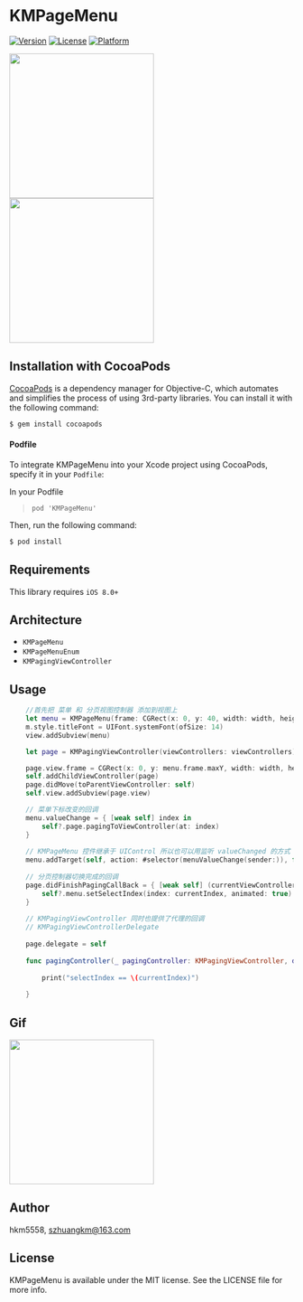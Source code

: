 # KMPageMenu

[![Version](https://img.shields.io/cocoapods/v/KMPageMenu.svg?style=flat)](http://cocoapods.org/pods/KMPageMenu)
[![License](https://img.shields.io/cocoapods/l/KMPageMenu.svg?style=flat)](http://cocoapods.org/pods/KMPageMenu)
[![Platform](https://img.shields.io/cocoapods/p/KMPageMenu.svg?style=flat)](http://cocoapods.org/pods/KMPageMenu)

<img src="https://github.com/hkm5558/KMPageMenu/blob/master/Screenshot/截图1.gif" width="256">
<img src="https://github.com/hkm5558/KMPageMenu/blob/master/Screenshot/截图2.gif" width="256">
    
## Installation with CocoaPods

[CocoaPods](http://cocoapods.org) is a dependency manager for Objective-C, which automates and simplifies the process of using 3rd-party libraries. You can install it with the following command:

```bash
$ gem install cocoapods
```
#### Podfile

To integrate KMPageMenu into your Xcode project using CocoaPods, specify it in your `Podfile`:

In your Podfile
>`pod 'KMPageMenu'`

Then, run the following command:

```bash
$ pod install
```

## Requirements

This library requires `iOS 8.0+`

## Architecture

- `KMPageMenu`
- `KMPageMenuEnum`
- `KMPagingViewController`

## Usage
```swift
    //首先把 菜单 和 分页视图控制器 添加到视图上
    let menu = KMPageMenu(frame: CGRect(x: 0, y: 40, width: width, height: 44), titles: titles)
    m.style.titleFont = UIFont.systemFont(ofSize: 14)
    view.addSubview(menu)

    let page = KMPagingViewController(viewControllers: viewControllers)

    page.view.frame = CGRect(x: 0, y: menu.frame.maxY, width: width, height: view.frame.height - menu.frame.maxY)
    self.addChildViewController(page)
    page.didMove(toParentViewController: self)
    self.view.addSubview(page.view)

    // 菜单下标改变的回调
    menu.valueChange = { [weak self] index in
        self?.page.pagingToViewController(at: index)
    }
    
    // KMPageMenu 控件继承于 UIControl 所以也可以用监听 valueChanged 的方式
    menu.addTarget(self, action: #selector(menuValueChange(sender:)), for: .valueChanged)
    
    // 分页控制器切换完成的回调
    page.didFinishPagingCallBack = { [weak self] (currentViewController, currentIndex)in
        self?.menu.setSelectIndex(index: currentIndex, animated: true)
    }
    
    // KMPagingViewController 同时也提供了代理的回调
    // KMPagingViewControllerDelegate
    
    page.delegate = self
    
    func pagingController(_ pagingController: KMPagingViewController, didFinish currentViewController: UIViewController, currentIndex: Int) {
    
        print("selectIndex == \(currentIndex)")
        
    }
```
## Gif

<img src="https://github.com/hkm5558/KMPageMenu/blob/master/Screenshot/示例.gif" width="256">
    
## Author

hkm5558, szhuangkm@163.com

## License

KMPageMenu is available under the MIT license. See the LICENSE file for more info.
